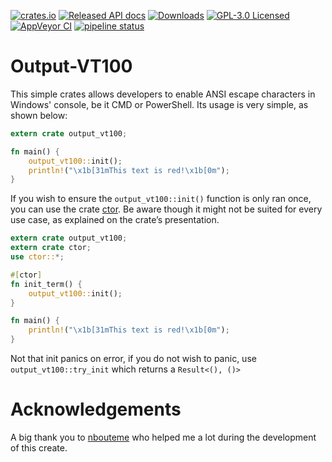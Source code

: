 [![crates.io](https://img.shields.io/crates/v/output_vt100.svg?style=flat)](https://crates.io/crates/output_vt100)
[![Released API docs](https://docs.rs/output_vt100/badge.svg)](https://docs.rs/output_vt100)
[![Downloads](https://img.shields.io/crates/d/output_vt100.svg?style=flat)](https://crates.io/crates/output_vt100)
[![GPL-3.0 Licensed](https://img.shields.io/crates/l/output_vt100.svg?style=flat)](https://crates.io/crates/output_vt100)
[![AppVeyor CI](https://img.shields.io/appveyor/ci/Phundrak/output-vt100-rs.svg?style=flat)](https://ci.appveyor.com/project/Phundrak/output-vt100-rs)
[![pipeline status](http://labs.phundrak.fr/phundrak/output-vt100-rs/badges/master/pipeline.svg)](http://labs.phundrak.fr/phundrak/output-vt100-rs/commits/master)

# Output-VT100

This simple crates allows developers to enable ANSI escape characters in Windows' console, be it CMD or PowerShell. Its usage is very simple, as shown below:

```rust
extern crate output_vt100;

fn main() {
    output_vt100::init();
    println!("\x1b[31mThis text is red!\x1b[0m");
}
```

If you wish to ensure the `output_vt100::init()` function is only ran once, you can use the crate [ctor](https://crates.io/crates/ctor). Be aware though it might not be suited for every use case, as explained on the crate’s presentation.

```rust
extern crate output_vt100;
extern crate ctor;
use ctor::*;

#[ctor]
fn init_term() {
    output_vt100::init();
}

fn main() {
    println!("\x1b[31mThis text is red!\x1b[0m");
}
```

Not  that init  panics on  error, if  you do  not wish  to panic,  use
`output_vt100::try_init` which returns a `Result<(), ()>`

# Acknowledgements

A big thank you to [nbouteme](https://github.com/nbouteme) who helped me a lot during the development of this create.
